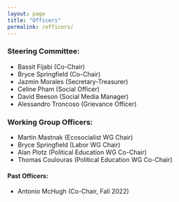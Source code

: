 ```yaml
---
layout: page
title: "Officers"
permalink: /officers/
---
```


### Steering Committee:
* Bassit Fijabi (Co-Chair)
* Bryce Springfield (Co-Chair)
* Jazmin Morales (Secretary-Treasurer)
* Celine Pham (Social Officer)
* David Beeson (Social Media Manager)
* Alessandro Troncoso (Grievance Officer)

### Working Group Officers:
* Martin Mastnak (Ecosocialist WG Chair)
* Bryce Springfield (Labor WG Chair)
* Alan Plotz (Political Education WG Co-Chair)
* Thomas Coulouras (Political Education WG Co-Chair)

#### Past Officers:
* Antonio McHugh (Co-Chair, Fall 2022)
